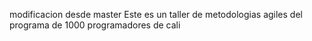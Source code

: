 modificacion desde master
Este es un taller de metodologias agiles
del programa de 1000 programadores de cali